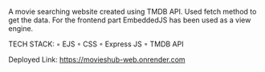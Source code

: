 A movie searching website created using TMDB API. Used fetch method to get the data.
For the frontend part EmbeddedJS has been used as a view engine.

TECH STACK: ◦ EJS  ◦ CSS  ◦ Express JS  ◦ TMDB API
 
 Deployed Link: https://movieshub-web.onrender.com
